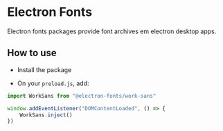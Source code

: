 # Electron Fonts

Electron fonts packages provide font archives em electron desktop apps.

## How to use

* Install the package

* On your `preload.js`, add:

```ts
import WorkSans from "@electron-fonts/work-sans"

window.addEventListener("DOMContentLoaded", () => {
    WorkSans.inject()
})
```